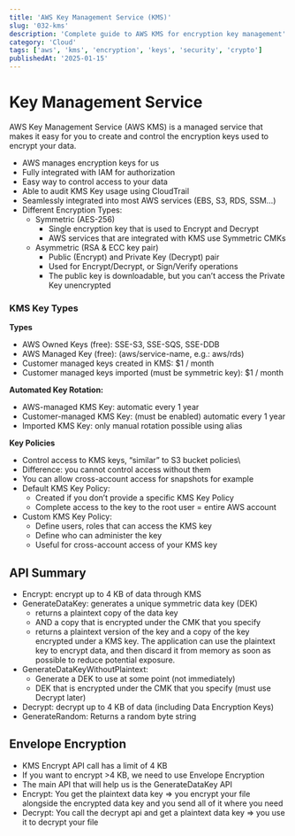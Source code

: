 ```yaml
---
title: 'AWS Key Management Service (KMS)'
slug: '032-kms'
description: 'Complete guide to AWS KMS for encryption key management'
category: 'Cloud'
tags: ['aws', 'kms', 'encryption', 'keys', 'security', 'crypto']
publishedAt: '2025-01-15'
---
```


# Key Management Service

AWS Key Management Service (AWS KMS) is a managed service that makes it easy for you to create and control the encryption keys used to encrypt your data.

- AWS manages encryption keys for us
- Fully integrated with IAM for authorization
- Easy way to control access to your data
- Able to audit KMS Key usage using CloudTrail
- Seamlessly integrated into most AWS services (EBS, S3, RDS, SSM…)
- Different Encryption Types:
  - Symmetric (AES-256)
    - Single encryption key that is used to Encrypt and Decrypt
    - AWS services that are integrated with KMS use Symmetric CMKs
  - Asymmetric (RSA & ECC key pair)
    - Public (Encrypt) and Private Key (Decrypt) pair
    - Used for Encrypt/Decrypt, or Sign/Verify operations
    - The public key is downloadable, but you can’t access the Private Key unencrypted

### KMS Key Types

**Types**

- AWS Owned Keys (free): SSE-S3, SSE-SQS, SSE-DDB
- AWS Managed Key (free): (aws/service-name, e.g.: aws/rds)
- Customer managed keys created in KMS: $1 / month
- Customer managed keys imported (must be symmetric key): $1 / month

**Automated Key Rotation:**

- AWS-managed KMS Key: automatic every 1 year
- Customer-managed KMS Key: (must be enabled) automatic every 1 year
- Imported KMS Key: only manual rotation possible using alias

**Key Policies**

- Control access to KMS keys, “similar” to S3 bucket policies\
- Difference: you cannot control access without them
- You can allow cross-account access for snapshots for example
- Default KMS Key Policy:
  - Created if you don’t provide a specific KMS Key Policy
  - Complete access to the key to the root user = entire AWS account
- Custom KMS Key Policy:
  - Define users, roles that can access the KMS key
  - Define who can administer the key
  - Useful for cross-account access of your KMS key

## API Summary

- Encrypt: encrypt up to 4 KB of data through KMS
- GenerateDataKey: generates a unique symmetric data key (DEK)
  - returns a plaintext copy of the data key
  - AND a copy that is encrypted under the CMK that you specify
  - returns a plaintext version of the key and a copy of the key encrypted under a KMS key. The application can use the plaintext key to encrypt data, and then discard it from memory as soon as possible to reduce potential exposure.
- GenerateDataKeyWithoutPlaintext:
  - Generate a DEK to use at some point (not immediately)
  - DEK that is encrypted under the CMK that you specify (must use Decrypt later)
- Decrypt: decrypt up to 4 KB of data (including Data Encryption Keys)
- GenerateRandom: Returns a random byte string

## Envelope Encryption

- KMS Encrypt API call has a limit of 4 KB
- If you want to encrypt >4 KB, we need to use Envelope Encryption
- The main API that will help us is the GenerateDataKey API
- Encrypt: You get the plaintext data key => you encrypt your file alongside the encrypted data key and you send all of it where you need
- Decrypt: You call the decrypt api and get a plaintext data key => you use it to decrypt your file
